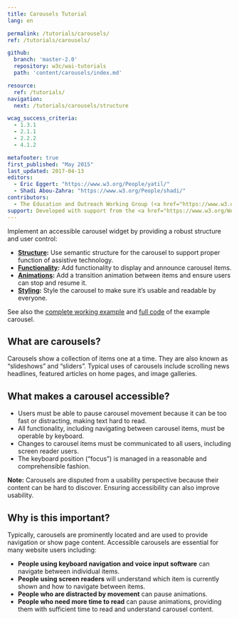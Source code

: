 ```yaml
---
title: Carousels Tutorial
lang: en

permalink: /tutorials/carousels/
ref: /tutorials/carousels/

github:
  branch: 'master-2.0'
  repository: w3c/wai-tutorials
  path: 'content/carousels/index.md'

resource:
  ref: /tutorials/
navigation:
  next: /tutorials/carousels/structure

wcag_success_criteria:
  - 1.3.1
  - 2.1.1
  - 2.2.2
  - 4.1.2

metafooter: true
first_published: "May 2015"
last_updated: 2017-04-13
editors:
  - Eric Eggert: "https://www.w3.org/People/yatil/"
  - Shadi Abou-Zahra: "https://www.w3.org/People/shadi/"
contributors:
  - The Education and Outreach Working Group (<a href="https://www.w3.org/WAI/EO/">EOWG</a>)
support: Developed with support from the <a href="https://www.w3.org/WAI/ACT/">WAI-ACT project</a>, co-funded by the <strong>European Commission <abbr title="Information Society Technologies">IST</abbr> Programme</strong>.
---
```


Implement an accessible carousel widget by providing a robust structure and user control:

* **[Structure](/tutorials/carousels/structure/):**  Use semantic structure for the carousel to support proper function of assistive technology.
* **[Functionality](/tutorials/carousels/functionality/):** Add functionality to display and announce carousel items.
* **[Animations](/tutorials/carousels/animations/):** Add a transition animation between items and ensure users can stop and resume it.
* **[Styling](/tutorials/carousels/styling/):** Style the carousel to make sure it’s usable and readable by everyone.

See also the [complete working example](/tutorials/carousels/working-example/) and [full code](/tutorials/carousels/full-code/) of the example carousel.

## What are carousels?

Carousels show a collection of items one at a time. They are also known as “slideshows” and “sliders”. Typical uses of carousels include scrolling news headlines, featured articles on home pages, and image galleries.

## What makes a carousel accessible?

- Users must be able to pause carousel movement because it can be too fast or distracting, making text hard to read.
- All functionality, including navigating between carousel items, must be operable by keyboard.
- Changes to carousel items must be communicated to all users, including screen reader users.
- The keyboard position (“focus”) is managed in a reasonable and comprehensible fashion.

**Note:** Carousels are disputed from a usability perspective because their content can be hard to discover. Ensuring accessibility can also improve usability.

## Why is this important?

Typically, carousels are prominently located and are used to provide navigation or show page content. Accessible carousels are essential for many website users including:

- **People using keyboard navigation and voice input software** can navigate between individual items.
- **People using screen readers** will understand which item is currently shown and how to navigate between items.
- **People who are distracted by movement** can pause animations.
- **People who need more time to read** can pause animations, providing them with sufficient time to read and understand carousel content.
